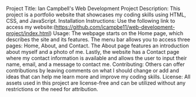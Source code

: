 Project Title: Ian Campbell's Web Development 
Project Description: This project is a portfolio website that showcases my coding skills using HTML, CSS, and JavaScript. 
Installation Instructions: Use the following link to access my website:(https://github.com/icampbe11/web-development-project/index.html)
Usage: The webpage starts on the Home page, which describes the site and its features. The menu bar allows you to access three pages: Home, About, and Contact. The About page features an introduction about myself and a photo of me. Lastly, the website has a Contact page where my contact information is available and allows the user to input their name, email, and a message to contact me. 
Contributing: Others can offer contributions by leaving comments on what I should change or add and ideas that can help me learn more and improve my coding skills. 
License: All assets used in this project are license-free and can be utilized without any restrictions or the need for attribution.
